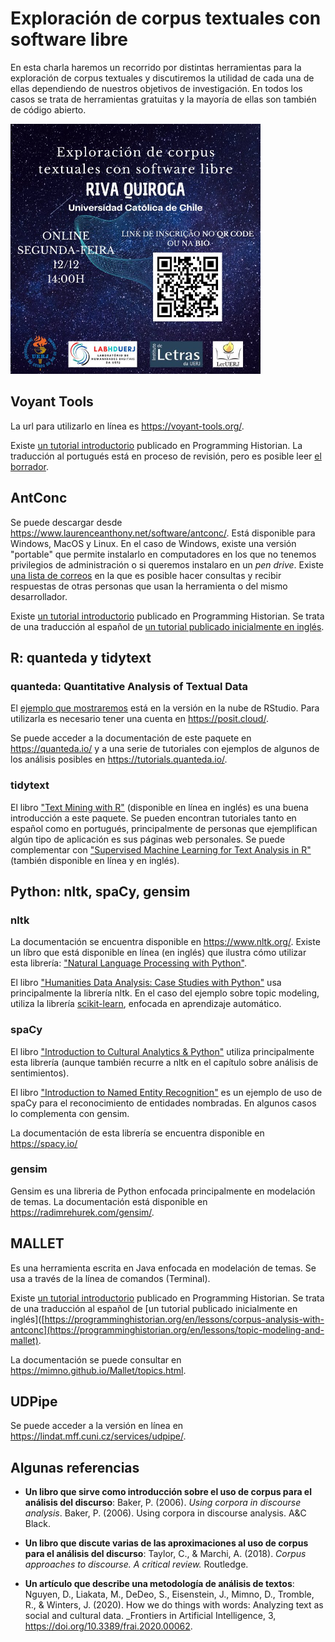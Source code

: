 # Exploración de corpus textuales con software libre

En esta charla haremos un recorrido por distintas herramientas para la exploración de corpus textuales y discutiremos la utilidad de cada una de ellas dependiendo de nuestros objetivos de investigación. En todos los casos se trata de herramientas gratuitas y la mayoría de ellas son también de código abierto. 

<img src="afiche.jpeg" width="400">


## Voyant Tools

La url para utilizarlo en línea es <https://voyant-tools.org/>.

Existe [un tutorial introductorio](https://programminghistorian.org/es/lecciones/analisis-voyant-tools) publicado en Programming Historian. La traducción al portugués está en proceso de revisión, pero es posible leer [el borrador](http://programminghistorian.github.io/ph-submissions/pt/esbocos/traducoes/analise-corpus-voyant).

## AntConc

Se puede descargar desde <https://www.laurenceanthony.net/software/antconc/>. Está disponible para Windows, MacOS y Linux. En el caso de Windows, existe una versión "portable" que permite instalarlo en computadores en los que no tenemos privilegios de administración o si queremos instalaro en un _pen drive_. Existe [una lista de correos](https://groups.google.com/g/antconc) en la que es posible hacer consultas y recibir respuestas de otras personas que usan la herramienta o del mismo desarrollador. 

Existe [un tutorial introductorio](https://programminghistorian.org/es/lecciones/analisis-de-corpus-con-antconc) publicado en Programming Historian. Se trata de una traducción al español de [un tutorial publicado inicialmente en inglés](https://programminghistorian.org/en/lessons/corpus-analysis-with-antconc). 

## R: quanteda y tidytext

### quanteda: Quantitative Analysis of Textual Data

El [ejemplo que mostraremos](https://posit.cloud/content/5128204) está en la versión en la nube de RStudio. Para utilizarla es necesario tener una cuenta en <https://posit.cloud/>.

Se puede acceder a la documentación de este paquete en <https://quanteda.io/> y a una serie de tutoriales con ejemplos de algunos de los análisis posibles en <https://tutorials.quanteda.io/>.

### tidytext

El libro ["Text Mining with R"](https://www.tidytextmining.com/) (disponible en línea en inglés) es una buena introducción a este paquete. Se pueden encontran tutoriales tanto en español como en portugués, principalmente de personas que ejemplifican algún tipo de aplicación es sus páginas web personales. Se puede complementar con ["Supervised Machine Learning for Text Analysis in R"](https://smltar.com/) (también disponible en línea y en inglés).

## Python: nltk, spaCy, gensim

### nltk

La documentación se encuentra disponible en <https://www.nltk.org/>. Existe un líbro que está disponible en línea (en inglés) que ilustra cómo utilizar esta librería: ["Natural Language Processing with Python"](https://www.nltk.org/book/).

El libro ["Humanities Data Analysis: Case Studies with Python"](https://www.humanitiesdataanalysis.org/) usa principalmente la librería nltk. En el caso del ejemplo sobre topic modeling, utiliza la librería [scikit-learn](https://scikit-learn.org/), enfocada en aprendizaje automático. 

### spaCy

El libro ["Introduction to Cultural Analytics & Python"](https://melaniewalsh.github.io/Intro-Cultural-Analytics/welcome.html) utiliza principalmente esta librería (aunque también recurre a nltk en el capítulo sobre análisis de sentimientos). 

El libro ["Introduction to Named Entity Recognition"](https://ner.pythonhumanities.com/intro.html) es un ejemplo de uso de spaCy para el reconocimiento de entidades nombradas. En algunos casos lo complementa con gensim. 

La documentación de esta librería se encuentra disponible en <https://spacy.io/>

### gensim

Gensim es una libreria de Python enfocada principalmente en modelación de temas. La documentación está disponible en <https://radimrehurek.com/gensim/>. 

## MALLET

Es una herramienta escrita en Java enfocada en modelación de temas. Se usa a través de la línea de comandos (Terminal). 

Existe [un tutorial introductorio]([https://programminghistorian.org/es/lecciones/analisis-de-corpus-con-antconc](https://programminghistorian.org/es/lecciones/topic-modeling-y-mallet)) publicado en Programming Historian. Se trata de una traducción al español de [un tutorial publicado inicialmente en inglés]([https://programminghistorian.org/en/lessons/corpus-analysis-with-antconc](https://programminghistorian.org/en/lessons/topic-modeling-and-mallet).

La documentación se puede consultar en <https://mimno.github.io/Mallet/topics.html>.

## UDPipe

Se puede acceder a la versión en línea en <https://lindat.mff.cuni.cz/services/udpipe/>. 

## Algunas referencias

- **Un libro que sirve como introducción sobre el uso de corpus para el análisis del discurso**: Baker, P. (2006). _Using corpora in discourse analysis_. Baker, P. (2006). Using corpora in discourse analysis. A&C Black.

- **Un libro que discute varias de las aproximaciones al uso de corpus para el análisis del discurso**: Taylor, C., & Marchi, A. (2018). _Corpus approaches to discourse. A critical review._ Routledge.

- **Un artículo que describe una metodología de análisis de textos**: Nguyen, D., Liakata, M., DeDeo, S., Eisenstein, J., Mimno, D., Tromble, R., & Winters, J. (2020). How we do things with words: Analyzing text as social and cultural data. _Frontiers in Artificial Intelligence, 3, <https://doi.org/10.3389/frai.2020.00062>.
